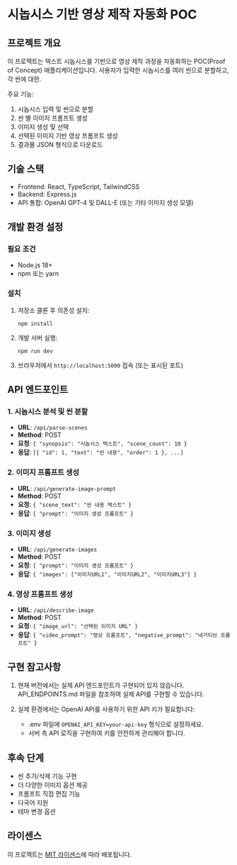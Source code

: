 # 시놉시스 기반 영상 제작 자동화 POC

## 프로젝트 개요

이 프로젝트는 텍스트 시놉시스를 기반으로 영상 제작 과정을 자동화하는 POC(Proof of Concept) 애플리케이션입니다. 사용자가 입력한 시놉시스를 여러 씬으로 분할하고, 각 씬에 대한.

주요 기능:
1. 시놉시스 입력 및 씬으로 분할
2. 씬 별 이미지 프롬프트 생성
3. 이미지 생성 및 선택
4. 선택된 이미지 기반 영상 프롬프트 생성
5. 결과물 JSON 형식으로 다운로드

## 기술 스택

- Frontend: React, TypeScript, TailwindCSS
- Backend: Express.js
- API 통합: OpenAI GPT-4 및 DALL-E (또는 기타 이미지 생성 모델)

## 개발 환경 설정

### 필요 조건
- Node.js 18+ 
- npm 또는 yarn

### 설치

1. 저장소 클론 후 의존성 설치:
   ```
   npm install
   ```

2. 개발 서버 실행:
   ```
   npm run dev
   ```

3. 브라우저에서 `http://localhost:5000` 접속 (또는 표시된 포트)

## API 엔드포인트

### 1. 시놉시스 분석 및 씬 분할
- **URL**: `/api/parse-scenes`
- **Method**: POST
- **요청**: `{ "synopsis": "시놉시스 텍스트", "scene_count": 10 }`
- **응답**: `[{ "id": 1, "text": "씬 내용", "order": 1 }, ...]`

### 2. 이미지 프롬프트 생성
- **URL**: `/api/generate-image-prompt`
- **Method**: POST
- **요청**: `{ "scene_text": "씬 내용 텍스트" }`
- **응답**: `{ "prompt": "이미지 생성 프롬프트" }`

### 3. 이미지 생성
- **URL**: `/api/generate-images`
- **Method**: POST
- **요청**: `{ "prompt": "이미지 생성 프롬프트" }`
- **응답**: `{ "images": ["이미지URL1", "이미지URL2", "이미지URL3"] }`

### 4. 영상 프롬프트 생성
- **URL**: `/api/describe-image`
- **Method**: POST
- **요청**: `{ "image_url": "선택된 이미지 URL" }`
- **응답**: `{ "video_prompt": "영상 프롬프트", "negative_prompt": "네거티브 프롬프트" }`

## 구현 참고사항

1. 현재 버전에서는 실제 API 엔드포인트가 구현되어 있지 않습니다. API_ENDPOINTS.md 파일을 참조하여 실제 API를 구현할 수 있습니다.

2. 실제 환경에서는 OpenAI API를 사용하기 위한 API 키가 필요합니다:
   - .env 파일에 `OPENAI_API_KEY=your-api-key` 형식으로 설정하세요.
   - 서버 측 API 로직을 구현하여 키를 안전하게 관리해야 합니다.

## 후속 단계

- 씬 추가/삭제 기능 구현
- 더 다양한 이미지 옵션 제공
- 프롬프트 직접 편집 기능
- 다국어 지원
- 테마 변경 옵션

## 라이센스

이 프로젝트는 [MIT 라이센스](LICENSE)에 따라 배포됩니다.